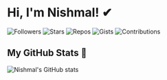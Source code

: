 # Hi, I'm Nishmal! ✔

<!-- Badges -->
<p align="left">
  <img src="https://img.shields.io/github/followers/Its-me-nishmal?style=social&label=Followers&logo=github&color=blue" alt="Followers">
  <img src="https://img.shields.io/github/stars/Its-me-nishmal?style=social&label=Stars&logo=github&color=yellow" alt="Stars">
  <img src="https://img.shields.io/badge/dynamic/json?label=Repos&query=%24.public_repos&url=https%3A%2F%2Fapi.github.com%2Fusers%2FIts-me-nishmal&color=green" alt="Repos">
  <img src="https://img.shields.io/badge/dynamic/json?label=Gists&query=%24.public_gists&url=https%3A%2F%2Fapi.github.com%2Fusers%2FIts-me-nishmal&color=orange" alt="Gists">
  <img src="https://img.shields.io/github/last-commit/Its-me-nishmal/Its-me-nishmal?label=Contributions&logo=github&color=brightgreen" alt="Contributions">
</p>

<!-- GitHub Stats card -->
## My GitHub Stats 🎲

![Nishmal's GitHub stats](https://github-readme-stats.vercel.app/api?username=Its-me-nishmal&show_icons=true&theme=radical&custom_title=GitHub%20Stats)


